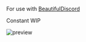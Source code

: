 For use with [BeautifulDiscord](https://github.com/leovoel/BeautifulDiscord)

Constant WIP

![preview](https://raw.githubusercontent.com/mokopan/nocturnal-discord/blob/master/preview.png)
